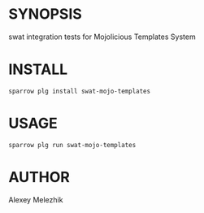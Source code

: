 # SYNOPSIS

swat integration tests for Mojolicious Templates System 

# INSTALL

    sparrow plg install swat-mojo-templates

# USAGE

    sparrow plg run swat-mojo-templates

# AUTHOR

Alexey Melezhik

